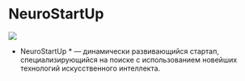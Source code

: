 # NeuroStartUp

![](https://netology-code.github.io/git-homeworks/introduction/assets/logo.png)

* NeuroStartUp * — динамически развивающийся стартап, специализирующийся на поиске с использованием новейших технологий искусственного интеллекта.
